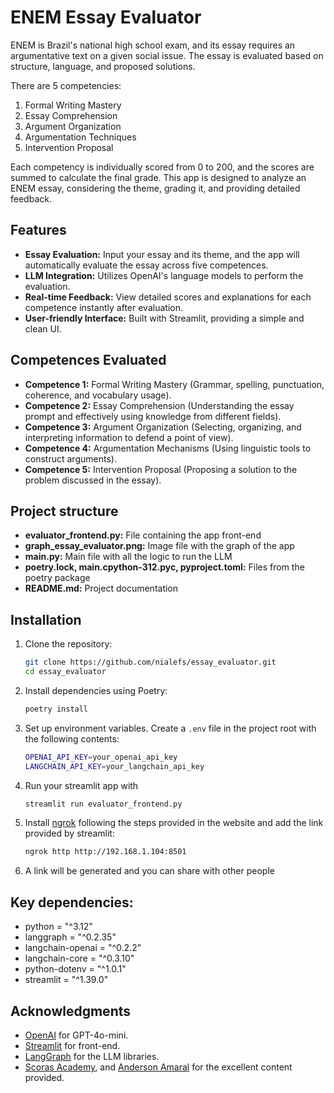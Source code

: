 # ENEM Essay Evaluator

ENEM is Brazil's national high school exam, and its essay requires an argumentative text on a given social issue. The essay is evaluated based on structure, language, and proposed solutions.
             
There are 5 competencies:
1. Formal Writing Mastery
2. Essay Comprehension
3. Argument Organization
4. Argumentation Techniques
5. Intervention Proposal

Each competency is individually scored from 0 to 200, and the scores are summed to calculate the final grade. This app is designed to analyze an ENEM essay, considering the theme, grading it, and providing detailed feedback.

## Features

- **Essay Evaluation:** Input your essay and its theme, and the app will automatically evaluate the essay across five competences.
- **LLM Integration:** Utilizes OpenAI's language models to perform the evaluation.
- **Real-time Feedback:** View detailed scores and explanations for each competence instantly after evaluation.
- **User-friendly Interface:** Built with Streamlit, providing a simple and clean UI.

## Competences Evaluated

- **Competence 1:** Formal Writing Mastery (Grammar, spelling, punctuation, coherence, and vocabulary usage).
- **Competence 2:** Essay Comprehension (Understanding the essay prompt and effectively using knowledge from different fields).
- **Competence 3:** Argument Organization (Selecting, organizing, and interpreting information to defend a point of view).
- **Competence 4:** Argumentation Mechanisms (Using linguistic tools to construct arguments).
- **Competence 5:** Intervention Proposal (Proposing a solution to the problem discussed in the essay).

## Project structure

- **evaluator_frontend.py:** File containing the app front-end
- **graph_essay_evaluator.png:** Image file with the graph of the app
- **main.py:** Main file with all the logic to run the LLM
- **poetry.lock, main.cpython-312.pyc, pyproject.toml:** Files from the poetry package
- **README.md:** Project documentation

## Installation

1. Clone the repository:
   ```bash
   git clone https://github.com/nialefs/essay_evaluator.git
   cd essay_evaluator
   ```

2. Install dependencies using Poetry:
   ```bash
   poetry install
   ```

3. Set up environment variables. Create a `.env` file in the project root with the following contents:
   ```bash
   OPENAI_API_KEY=your_openai_api_key
   LANGCHAIN_API_KEY=your_langchain_api_key
   ```

4. Run your streamlit app with
    ```bash
    streamlit run evaluator_frontend.py
    ```

5. Install [ngrok]([https://www.google.com/url?sa=t&source=web&rct=j&opi=89978449&url=https://ngrok.com/&ved=2ahUKEwi07b63u46JAxWappUCHcPoGssQFnoECAgQAQ&usg=AOvVaw0qg9kSksx3M4uUIoIqmJI3]) following the steps provided in the website and add the link provided by streamlit:
    ```bash
    ngrok http http://192.168.1.104:8501
    ```

6. A link will be generated and you can share with other people

## Key dependencies:
- python = "^3.12"
- langgraph = "^0.2.35"
- langchain-openai = "^0.2.2"
- langchain-core = "^0.3.10"
- python-dotenv = "^1.0.1"
- streamlit = "^1.39.0"

## Acknowledgments
- [OpenAI](https://openai.com/) for GPT-4o-mini.
- [Streamlit](https://streamlit.io/) for front-end.
- [LangGraph](https://www.langchain.com/langgraph) for the LLM libraries.
- [Scoras Academy](https://www.linkedin.com/company/scoras-academy/posts/?feedView=all), and [Anderson Amaral](https://www.linkedin.com/in/andersonlamaral/) for the excellent content provided.
